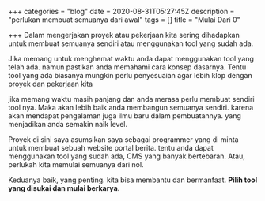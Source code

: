 +++
categories = "blog"
date = 2020-08-31T05:27:45Z
description = "perlukan membuat semuanya dari awal"
tags = []
title = "Mulai Dari 0"

+++
Dalam mengerjakan proyek atau pekerjaan kita sering dihadapkan untuk membuat semuanya sendiri atau menggunakan tool yang sudah ada.  
  
Jika memang untuk menghemat waktu anda dapat menggunakan tool yang telah ada. namun pastikan anda memahami cara konsep dasarnya. Tentu tool yang ada biasanya mungkin perlu penyesuaian agar lebih klop dengan proyek dan pekerjaan kita  
  
jika memang waktu masih panjang dan anda merasa perlu membuat sendiri tool nya. Maka akan lebih baik anda membangun semuanya sendiri. karena akan mendapat pengalaman juga ilmu baru dalam pembuatannya. yang menjadikan anda semakin naik level.

Proyek di sini saya asumsikan saya sebagai programmer yang di minta untuk membuat sebuah website portal berita. tentu anda dapat menggunakan tool yang sudah ada, CMS yang banyak bertebaran. Atau, perlukah kita memulai semuanya dari nol.

Keduanya baik, yang penting. kita bisa membantu dan bermanfaat. **Pilih tool yang disukai dan mulai berkarya.**